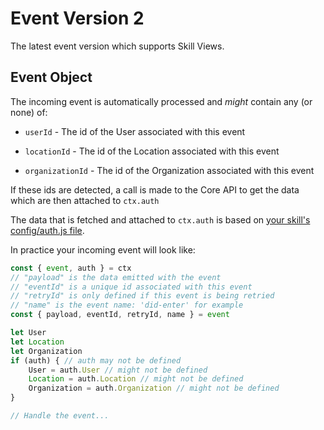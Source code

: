 # Event Version 2

The latest event version which supports Skill Views.

## Event Object

The incoming event is automatically processed and _might_ contain any (or none) of:

* `userId` - The id of the User associated with this event

* `locationId` - The id of the Location associated with this event

* `organizationId` - The id of the Organization associated with this event

If these ids are detected, a call is made to the Core API to get the data which are then attached to `ctx.auth`

The data that is fetched and attached to `ctx.auth` is based on [your skill's config/auth.js file](https://github.com/sprucelabsai/workspace.sprucebot-skills-kit/blob/dev/packages/spruce-skill/config/auth.js).

In practice your incoming event will look like:

```js
const { event, auth } = ctx
// "payload" is the data emitted with the event
// "eventId" is a unique id associated with this event
// "retryId" is only defined if this event is being retried
// "name" is the event name: 'did-enter' for example
const { payload, eventId, retryId, name } = event

let User
let Location
let Organization
if (auth) { // auth may not be defined
	User = auth.User // might not be defined
	Location = auth.Location // might not be defined
	Organization = auth.Organization // might not be defined
}

// Handle the event...
```